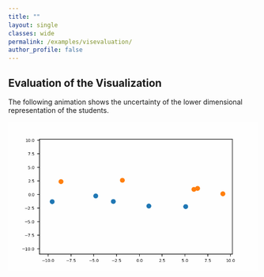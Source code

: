 ```yaml
---
title: ""
layout: single
classes: wide
permalink: /examples/visevaluation/
author_profile: false
---
```


## Evaluation of the Visualization

The following animation shows the uncertainty of the lower dimensional representation of the students.

<html>
<body>
<img src="https://github.com/Integrative-Transcriptomics/VIPurPCA/blob/gh-pages/_includes/animation.gif"/>
</body>
</html>
